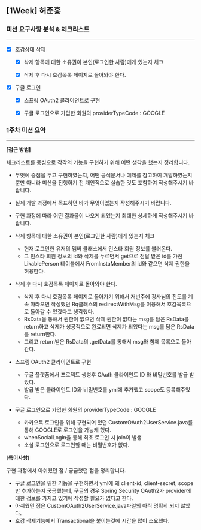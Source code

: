 ## [1Week] 허준홍

### 미션 요구사항 분석 & 체크리스트

---

- [x] 호감상대 삭제
  - [x] 삭제 항목에 대한 소유권이 본인(로그인한 사람)에게 있는지 체크
  - [x] 삭제 후 다시 호감목록 페이지로 돌아와야 한다.


- [x] 구글 로그인
    - [x] 스프링 OAuth2 클라이언트로 구현
    - [x] 구글 로그인으로 가입한 회원의 providerTypeCode : GOOGLE




### 1주차 미션 요약

---
**[접근 방법]**

체크리스트를 중심으로 각각의 기능을 구현하기 위해 어떤 생각을 했는지 정리합니다.

- 무엇에 중점을 두고 구현하였는지, 어떤 공식문서나 예제를 참고하여 개발하였는지 뿐만 아니라 미션을 진행하기 전 개인적으로 실습한 것도 포함하여 작성해주시기 바랍니다.
- 실제 개발 과정에서 목표하던 바가 무엇이었는지 작성해주시기 바랍니다.
- 구현 과정에 따라 어떤 결과물이 나오게 되었는지 최대한 상세하게 작성해주시기 바랍니다.

- 삭제 항목에 대한 소유권이 본인(로그인한 사람)에게 있는지 체크
  - 현재 로그인한 유저의 멤버 클래스에서 인스타 회원 정보를 불러온다.
  - 그 인스타 회원 정보의 id와 삭제를 누르면서 get으로 전달 받은 id를 가진 LikablePerson 테이블에서 FromInstaMember의 id와 같으면 삭제 권한을 허용한다.
- 삭제 후 다시 호감목록 페이지로 돌아와야 한다.
  - 삭제 후 다시 호감목록 페이지로 돌아가기 위해서 저번주에 강사님의 진도를 계속 따라오면 작성했던 Rq클래스의 redirectWithMsg를 이용해서 호감목록으로 돌아갈 수 있겠다고 생각했다.
  - RsData<LikeablePerson>을 통해서 권한이 없으면 삭제 권한이 없다는 msg를 담은 RsData를 return하고 삭제가 성공적으로 완료되면 삭제가 되었다는 msg를 담은 RsData를 return한다.
  - 그리고 return받은 RsData의 .getData를 통해서 msg와 함께 목록으로 돌아간다.
  
- 스프링 OAuth2 클라이언트로 구현
  - 구글 플랫폼에서 프로젝트 생성후 OAuth 클라이언트 ID 와 비밀번호를 발급 받았다.
  - 발급 받은 클라이언트 ID와 비밀번호를 yml에 추가했고 scope도 등록해주었다.

- 구글 로그인으로 가입한 회원의 providerTypeCode : GOOGLE
  - 카카오톡 로그인을 위해 구현되어 있던 CustomOAuth2UserService.java를 통해 GOOGLE로 로그인을 가능케 했다.
  - whenSocialLogin을 통해 최초 로그인 시 join이 발생
  - 소셜 로그인으로 로그인할 때는 비밀번호가 없다.


**[특이사항]**

구현 과정에서 아쉬웠던 점 / 궁금했던 점을 정리합니다.

- 구글 로그인을 위한 기능을 구현하면서 yml에 왜 client-id, client-secret, scope만 추가하는지 궁금했는데, 구글의 경우 Spring Security OAuth2가 provider에 대한 정보를 가지고 있기에 작성할 필요가 없다고 한다.
- 아쉬웠던 점은 CustomOAuth2UserService.java파일의 아직 명확히 되지 않았다.
- 호감 삭제기능에서 Transactional을 붙이는것에 시간을 많이 소요했다.
